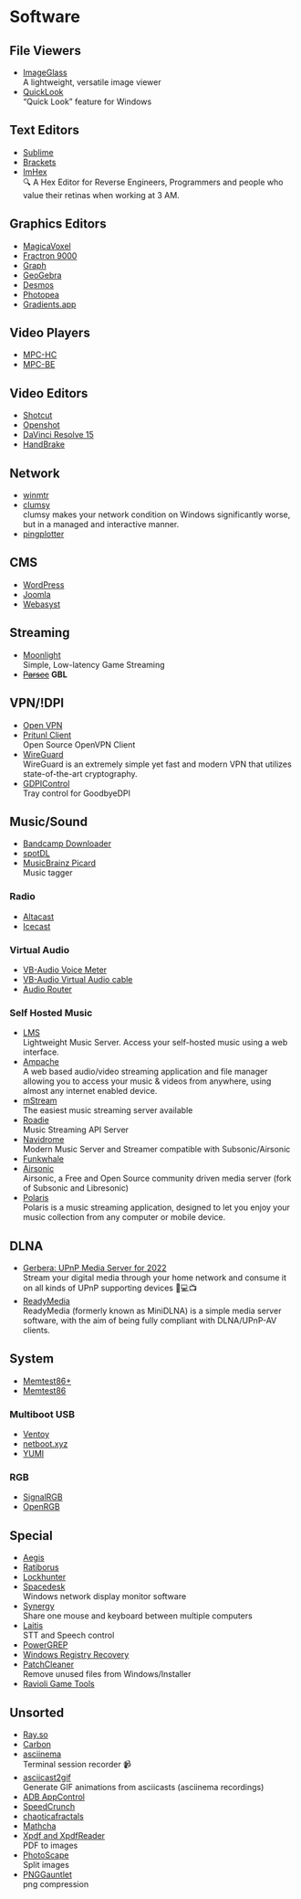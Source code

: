 # Software

## File Viewers

* [ImageGlass](https://github.com/d2phap/ImageGlass)  
  A lightweight, versatile image viewer
* [QuickLook](https://github.com/QL-Win/QuickLook)  
  “Quick Look” feature for Windows

## Text Editors

* [Sublime](https://www.sublimetext.com/)
* [Brackets](http://brackets.io/)
* [ImHex](https://github.com/WerWolv/ImHex)  
  🔍 A Hex Editor for Reverse Engineers, Programmers and people who value their retinas when working at 3 AM.

## Graphics Editors

* [MagicaVoxel](https://ephtracy.github.io/)
* [Fractron 9000](http://fractron9000.sourceforge.net/index.html)
* [Graph](https://www.padowan.dk/download/)
* [GeoGebra](https://www.geogebra.org/?lang=en)
* [Desmos](https://www.desmos.com/calculator)
* [Photopea](https://www.photopea.com/)
* [Gradients.app](https://gradients.app/)

## Video Players

* [MPC-HC](https://github.com/clsid2/mpc-hc)
* [MPC-BE](https://sourceforge.net/projects/mpcbe/)

## Video Editors

* [Shotcut](https://shotcut.org/)
* [Openshot](https://openshot.org/)
* [DaVinci Resolve 15](https://www.blackmagicdesign.com/products/davinciresolve)
* [HandBrake](https://handbrake.fr/)

## Network

* [winmtr](http://winmtr.net/)
* [clumsy](https://jagt.github.io/clumsy/index.html)  
  clumsy makes your network condition on Windows significantly worse, but in a managed and interactive manner.
* [pingplotter](https://www.pingplotter.com/)

## CMS

* [WordPress](https://wordpress.com/)
* [Joomla](https://www.joomla.org/)
* [Webasyst](https://www.webasyst.com/)

## Streaming

* [Moonlight](https://moonlight-stream.com/)  
  Simple, Low-latency Game Streaming
* ~~[Parsec](https://parsecgaming.com/)~~ **GBL**

## VPN/!DPI

* [Open VPN](https://openvpn.net/community-downloads/)
* [Pritunl Client](https://client.pritunl.com/#install)  
  Open Source OpenVPN Client
* [WireGuard](https://www.wireguard.com/)  
  WireGuard is an extremely simple yet fast and modern VPN that utilizes state-of-the-art cryptography.
* [GDPIControl](https://github.com/Virenbar/GDPIControl)  
  Tray control for GoodbyeDPI

## Music/Sound

* [Bandcamp Downloader](https://github.com/Otiel/BandcampDownloader)
* [spotDL](https://github.com/spotDL/spotify-downloader)
* [MusicBrainz Picard](https://picard.musicbrainz.org/)  
  Music tagger

### Radio

* [Altacast](http://www.altacast.com/)
* [Icecast](http://icecast.org/)

### Virtual Audio

* [VB-Audio Voice Meter](http://www.vb-audio.com/Voicemeeter/index.htm)
* [VB-Audio Virtual Audio cable](http://vb-audio.pagesperso-orange.fr/Cable/index.htm)
* [Audio Router](https://github.com/audiorouterdev/audio-router)

### Self Hosted Music

* [LMS](https://github.com/epoupon/lms)  
  Lightweight Music Server. Access your self-hosted music using a web interface.
* [Ampache](https://github.com/ampache/ampache)  
  A web based audio/video streaming application and file manager allowing you to access your music & videos from anywhere, using almost any internet enabled device.
* [mStream](https://github.com/IrosTheBeggar/mStream)  
  The easiest music streaming server available
* [Roadie](https://github.com/sphildreth/roadie)  
  Music Streaming API Server
* [Navidrome](https://github.com/navidrome/navidrome)  
  Modern Music Server and Streamer compatible with Subsonic/Airsonic
* [Funkwhale](https://funkwhale.audio/)
* [Airsonic](https://airsonic.github.io/)  
  Airsonic, a Free and Open Source community driven media server (fork of Subsonic and Libresonic)
* [Polaris](https://github.com/agersant/polaris/)  
  Polaris is a music streaming application, designed to let you enjoy your music collection from any computer or mobile device.

## DLNA

* [Gerbera: UPnP Media Server for 2022](https://github.com/gerbera/gerbera)  
  Stream your digital media through your home network and consume it on all kinds of UPnP supporting devices 📱💻📺
* [ReadyMedia](https://sourceforge.net/projects/minidlna/)  
  ReadyMedia (formerly known as MiniDLNA) is a simple media server software, with the aim of being fully compliant with DLNA/UPnP-AV clients.

## System

* [Memtest86+](https://memtest.org/)
* [Memtest86](https://www.memtest86.com/memtest86.html)

### Multiboot USB

* [Ventoy](https://github.com/ventoy/Ventoy)
* [netboot.xyz](https://github.com/netbootxyz/netboot.xyz)
* [YUMI](https://www.pendrivelinux.com/yumi-multiboot-usb-creator/)

### RGB

* [SignalRGB](https://signalrgb.com/)
* [OpenRGB](https://openrgb.org/)

## Special

* [Aegis](https://github.com/beemdevelopment/Aegis)
* [Ratiborus](http://forum.ru-board.com/topic.cgi?forum=2&topic=5734&start=4400)
* [Lockhunter](https://lockhunter.com/)
* [Spacedesk](https://www.spacedesk.net/download/)  
  Windows network display monitor software
* [Synergy](https://symless.com/synergy)  
  Share one mouse and keyboard between multiple computers
* [Laitis](https://laitis.ru/)  
  STT and Speech control
* [PowerGREP](https://www.powergrep.com/)
* [Windows Registry Recovery](http://www.mitec.cz/wrr.html)
* [PatchCleaner](https://sourceforge.net/projects/patchcleaner/)  
  Remove unused files from Windows/Installer
* [Ravioli Game Tools](https://www.scampers.org/steve/sms/other.htm#ravioli)

## Unsorted

* [Ray.so](https://ray.so/)
* [Carbon](https://carbon.now.sh/)
* [asciinema](https://github.com/asciinema/asciinema)  
  Terminal session recorder 📹
* [asciicast2gif](https://github.com/asciinema/asciicast2gif)  
  Generate GIF animations from asciicasts (asciinema recordings)
* [ADB AppControl](https://adbappcontrol.com/ru/)
* [SpeedCrunch](https://speedcrunch.org/index.html)
* [chaoticafractals](https://chaoticafractals.com/)
* [Mathcha](https://www.mathcha.io/editor)
* [Xpdf and XpdfReader](http://www.xpdfreader.com/download.html)  
  PDF to images
* [PhotoScape](http://www.photoscape.org/ps/main/index.php)  
  Split images
* [PNGGauntlet](https://pnggauntlet.com/)  
  png compression
